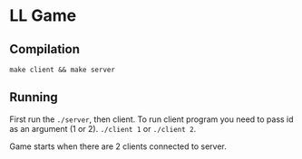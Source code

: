 # LL Game

## Compilation

```
make client && make server
```

## Running

First run the `./server`, then client.
To run client program you need to pass id as an argument (1 or 2).
`./client 1` or `./client 2`.

Game starts when there are 2 clients connected to server.
